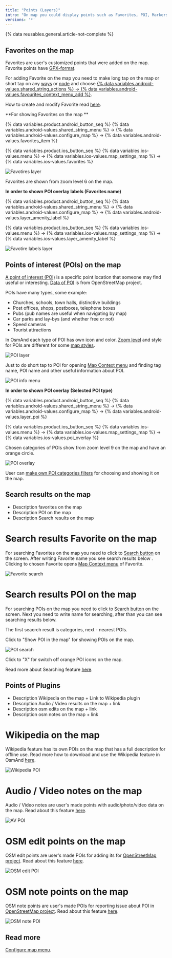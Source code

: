 ```yaml
---
title: "Points (Layers)"
intro: "On map you could display points such as Favorites, POI, Markers, Wikipedia, Search results, Audio Video Notes, OSM Edits"
versions: '*'
---
```

{% data reusables.general.article-not-complete %}

## Favorites on the map

Favorites are user's customized points that were added on the map. Favorite points have [GPX-format](/development/osmand-file-formats/osmand-gpx).

For adding Favorite on the map you need to make long tap on the map or short tap on any [ways](https://wiki.openstreetmap.org/wiki/Way) or [node](https://wiki.openstreetmap.org/wiki/Node) and choose [{% data variables.android-values.shared_string_actions %} -> {% data variables.android-values.favourites_context_menu_add %}](/osmand/map/map-context-menu#actions). 

How to create and modify Favorite read [here](/osmand/personal/myplaces).

**For showing Favorites on the map ** 

{% data variables.product.android_button_seq %} {% data variables.android-values.shared_string_menu %} → {% data variables.android-values.configure_map %} → {% data variables.android-values.favorites_item %}

{% data variables.product.ios_button_seq %} {% data variables.ios-values.menu %} → {% data variables.ios-values.map_settings_map %} → {% data variables.ios-values.favorites %}

![Favotires layer](/assets/images/map/favorites_layer.png)

Favorites are shown from zoom level 6 on the map.

**In order to shown POI overlay labels (Favorites name)**

{% data variables.product.android_button_seq %} {% data variables.android-values.shared_string_menu %} → {% data variables.android-values.configure_map %} → {% data variables.android-values.layer_amenity_label %}

{% data variables.product.ios_button_seq %} {% data variables.ios-values.menu %} → {% data variables.ios-values.map_settings_map %} → {% data variables.ios-values.layer_amenity_label %}

![Favotire labels layer](/assets/images/map/favorite_labels_layer.png)

## Points of interest (POIs) on the map

[A point of interest (POI)](https://en.wikipedia.org/wiki/Point_of_interest) is a specific point location that someone may find useful or interesting. [Data of POI](https://wiki.openstreetmap.org/wiki/Points_of_interest) is from OpenStreetMap project.

POIs have many types, some example:

- Churches, schools, town halls, distinctive buildings
- Post offices, shops, postboxes, telephone boxes
- Pubs (pub names are useful when navigating by map)
- Car parks and lay-bys (and whether free or not)
- Speed cameras
- Tourist attractions

In OsmAnd each type of POI has own icon and color. [Zoom level](/osmand/map/vector-maps#details) and style for POIs are different for some [map styles](/osmand/map/vector-maps#default-map-styles).

![POI layer](/assets/images/map/poi_layer.png)

Just to do short tap to POI for opening [Map Context menu](/osmand/map/map-context-menu#select-objects-on-map) and finding tag name, POI name and other useful information about POI.

![POI info menu](/assets/images/map/poi_info_menu.png)

**In order to shown POI overlay (Selected POI type)**

{% data variables.product.android_button_seq %} {% data variables.android-values.shared_string_menu %} → {% data variables.android-values.configure_map %} → {% data variables.android-values.layer_poi %}

{% data variables.product.ios_button_seq %} {% data variables.ios-values.menu %} → {% data variables.ios-values.map_settings_map %} → {% data variables.ios-values.poi_overlay %}

Chosen categories of POIs show from zoom level 9 on the map and have an orange circle. 

![POI overlay](/assets/images/map/poi_overlay.png)

User can [make own POI categories filters](/osmand/search/custom-poi-search) for choosing and showing it on the map.


## Search results on the map

- Description favorites on the map
- Description POI on the map
- Description Search results on the map

# Search results Favorite on the map

For searching Favorites on the map you need to click to [Search button](/osmand/widgets/map-buttons#search) on the screen. After writing Favorite name you see search results below . Clicking to chosen Favorite opens [Map Context menu](/osmand/map/map-context-menu) of Favorite.

![Favorite search](/assets/images/map/favorite_search.png)

# Search results POI on the map

For searching POIs on the map you need to click to [Search button](/osmand/widgets/map-buttons#search) on the screen. Next you need to write name for searching, after than you can see searching results below.

The first seacrch result is categories, next - nearest POIs.

Click to "Show POI in the map" for showing POIs on the map.

![POI search](/assets/images/map/poi_search.png)

Click to "X" for switch off orange POI icons on the map.

Read more about Searching feature [here](/osmand/search).


## Points of Plugins 

- Description Wikipedia  on the map + Link to Wikipedia plugin
- Description Audio / Video results on the map + link
- Description osm edits on the map + link
- Description osm notes on the map + link

# Wikipedia on the map

Wikipedia feature has its own POIs on the map that has a full description for offline use. Read more how to download and use the Wikipedia feature in OsmAnd [here](osmand/plugins/wikipedia).

![Wikipedia POI](/assets/images/map/wikipedia_poi.png)

# Audio / Video notes on the map

Audio / Video notes are user's made points with audio/photo/video data on the map. Read about this feature [here](/osmand/plugins/audio-video-notes).

![AV POI](/assets/images/map/av_poi.png)

# OSM edit points on the map

OSM edit points are user's made POIs for adding its for [OpenStreetMap project](https://www.openstreetmap.org/). Read about this feature [here](/osmand/plugins/osm-editing).

![OSM edit POI](/assets/images/map/osm_edit_poi.png)

# OSM note points on the map

OSM note points are user's made POIs for reporting issue about POI in [OpenStreetMap project](https://www.openstreetmap.org/). Read about this feature [here](/osmand/plugins/osm-editing#how-to-report-a-mistake).

![OSM note POI](/assets/images/map/osm_note_poi.png)

## Read more
  [Configure map menu](/osmand/map/configure-map-menu).
